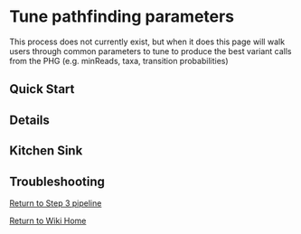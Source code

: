 # Tune pathfinding parameters

This process does not currently exist, but when it does this page will walk users through common parameters to tune to produce the best variant calls from the PHG (e.g. minReads, taxa, transition probabilities)

## Quick Start

## Details

## Kitchen Sink

## Troubleshooting


[Return to Step 3 pipeline](ImputeWithPHG_main.md)

[Return to Wiki Home](../Home.md)